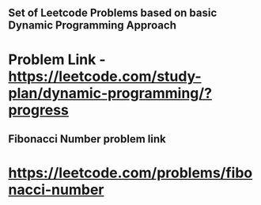 ## Set of Leetcode Problems based on basic Dynamic Programming Approach

# Problem Link - https://leetcode.com/study-plan/dynamic-programming/?progress

## Fibonacci Number problem link
# https://leetcode.com/problems/fibonacci-number
